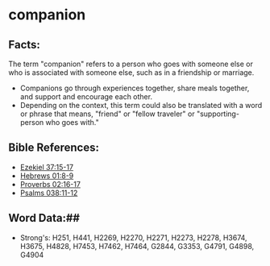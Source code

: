 # companion #

## Facts: ##

The term "companion" refers to a person who goes with someone else or who is associated with someone else, such as in a friendship or marriage.

* Companions go through experiences together, share meals together, and support and encourage each other.
* Depending on the context, this term could also be translated with a word or phrase that means,  "friend" or "fellow traveler" or "supporting-person who goes with."

## Bible References: ##

* [Ezekiel 37:15-17](rc://en/tn/help/ezk/37/15)
* [Hebrews 01:8-9](rc://en/tn/help/heb/01/08)
* [Proverbs 02:16-17](rc://en/tn/help/pro/02/16)
* [Psalms 038:11-12](rc://en/tn/help/psa/038/011)

## Word Data:##

* Strong's: H251, H441, H2269, H2270, H2271, H2273, H2278, H3674, H3675, H4828, H7453, H7462, H7464, G2844, G3353, G4791, G4898, G4904

